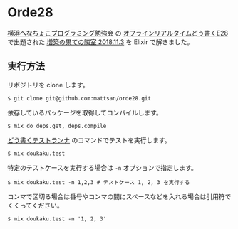 # Orde28

[横浜へなちょこプログラミング勉強会](https://yhpg.doorkeeper.jp) の [オフラインリアルタイムどう書くE28](https://yhpg.doorkeeper.jp/events/81346) で出題された [増築の果ての隣室 2018.11.3](http://nabetani.sakura.ne.jp/hena/orde28sqst/) を Elixir で解きました。

## 実行方法

リポジトリを clone します。

```
$ git clone git@github.com:mattsan/orde28.git
```

依存しているパッケージを取得してコンパイルします。

```
$ mix do deps.get, deps.compile
```

[どう書くテストランナ](https://github.com/mattsan/ex_doukaku) のコマンドでテストを実行します。

```
$ mix doukaku.test
```

特定のテストケースを実行する場合は `-n` オプションで指定します。

```
$ mix doukaku.test -n 1,2,3 # テストケース 1, 2, 3 を実行する
```

コンマで区切る場合は番号やコンマの間にスペースなどを入れる場合は引用符でくくってください。

```
$ mix doukaku.test -n '1, 2, 3'
```
